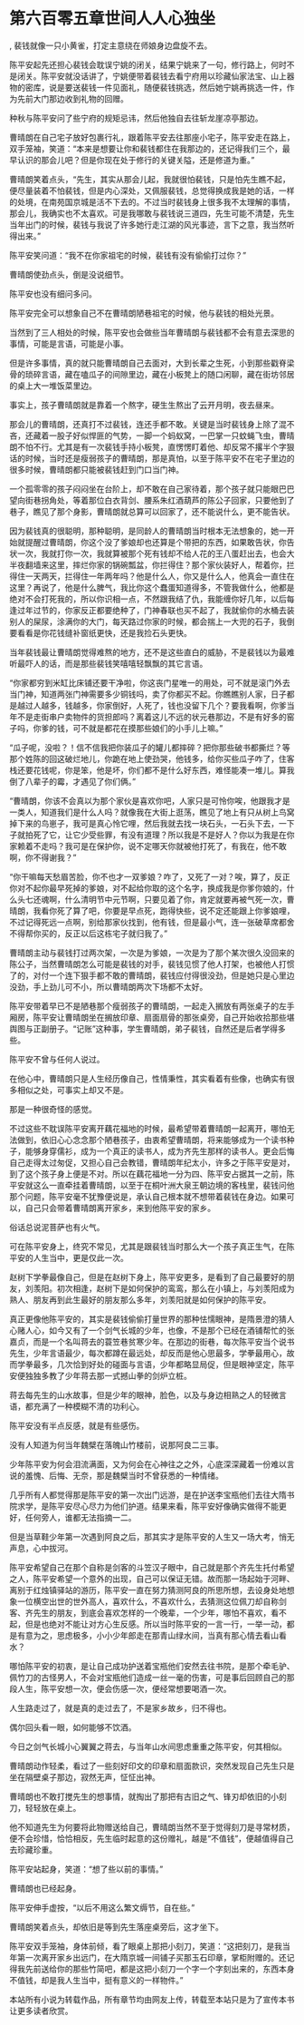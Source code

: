 # 第六百零五章世间人人心独坐
,  裴钱就像一只小黄雀，打定主意绕在师娘身边盘旋不去。
   陈平安起先还担心裴钱会耽误宁姚的闭关，结果宁姚来了一句，修行路上，何时不是闭关。陈平安就没话讲了，宁姚便带着裴钱去看宁府用以珍藏仙家法宝、山上器物的密库，说是要送裴钱一件见面礼，随便裴钱挑选，然后她宁姚再挑选一件，作为先前大门那边收到礼物的回赠。
   种秋与陈平安问了些宁府的规矩忌讳，然后他独自去往斩龙崖凉亭那边。
   曹晴朗在自己宅子放好包裹行礼，跟着陈平安去往那座小宅子，陈平安走在路上，双手笼袖，笑道：“本来是想要让你和裴钱都住在我那边的，还记得我们三个，最早认识的那会儿吧？但是你现在处于修行的关键关隘，还是修道为重。”
   曹晴朗笑着点头，“先生，其实从那会儿起，我就很怕裴钱，只是怕先生瞧不起，便尽量装着不怕裴钱，但是内心深处，又佩服裴钱，总觉得换成我是她的话，一样的处境，在南苑国京城是活不下去的。不过当时裴钱身上很多我不太理解的事情，那会儿，我确实也不太喜欢。可是我哪敢与裴钱说三道四，先生可能不清楚，先生当年出门的时候，裴钱与我说了许多她行走江湖的风光事迹，言下之意，我当然听得出来。”
   陈平安笑问道：“我不在你家祖宅的时候，裴钱有没有偷偷打过你？”
   曹晴朗使劲点头，倒是没说细节。
   陈平安也没有细问多问。
   陈平安完全可以想象自己不在曹晴朗陋巷祖宅的时候，他与裴钱的相处光景。
   当然到了三人相处的时候，陈平安也会做些当年曹晴朗与裴钱都不会有意去深思的事情，可能是言语，可能是小事。
   但是许多事情，真的就只能曹晴朗自己去面对，大到长辈之生死，小到那些戳脊梁骨的琐碎言语，藏在嗑瓜子的间隙里边，藏在小板凳上的随口闲聊，藏在街坊邻居的桌上大一堆饭菜里边。
   事实上，孩子曹晴朗就是靠着一个熬字，硬生生熬出了云开月明，夜去昼来。
   那会儿的曹晴朗，还真打不过裴钱，连还手都不敢。关键是当时裴钱身上除了混不吝，还藏着一股子好似悍匪的气势，一脚一个蚂蚁窝，一巴掌一只蚊蝇飞虫，曹晴朗不怕不行。尤其是有一次裴钱手持小板凳，直愣愣盯着他、却反常不撂半个字狠话的时候，当时还是瘦弱孩子的曹晴朗，那是真怕，以至于陈平安不在宅子里边的很多时候，曹晴朗都只能被裴钱赶到门口当门神。
   一个孤零零的孩子闷闷坐在台阶上，却不敢在自己家待着，那个孩子就只能眼巴巴望向街巷拐角处，等着那位白衣背剑、腰系朱红酒葫芦的陈公子回家，只要他到了巷子，瞧见了那个身影，曹晴朗就总算可以回家了，还不能说什么，更不能告状。
   因为裴钱真的很聪明，那种聪明，是同龄人的曹晴朗当时根本无法想象的，她一开始就提醒过曹晴朗，你这个没了爹娘却也还算是个带把的东西，如果敢告状，你告状一次，我就打你一次，我就算被那个死有钱却不给人花的王八蛋赶出去，也会大半夜翻墙来这里，摔烂你家的锅碗瓢盆，你拦得住？那个家伙装好人，帮着你，拦得住一天两天，拦得住一年两年吗？他是什么人，你又是什么人，他真会一直住在这里？再说了，他是什么脾气，我比你这个蠢蛋知道得多，不管我做什么，他都是绝对不会打死我的，所以你识相一点，不然跟我结了仇，我能缠你好几年，以后每逢过年过节的，你家反正都要绝种了，门神春联也买不起了，我就偷你的水桶去装别人的屎尿，涂满你的大门，每天路过你家的时候，都会揣上一大兜的石子，我倒要看看是你花钱缝补窗纸更快，还是我捡石头更快。
   当年裴钱最让曹晴朗觉得难熬的地方，还不是这些直白的威胁，不是裴钱以为最难听最吓人的话，而是那些裴钱笑嘻嘻轻飘飘的其它言语。
   “你家都穷到米缸比床铺还要干净啦，你这丧门星唯一的用处，可不就是滚门外去当门神，知道两张门神需要多少铜钱吗，卖了你都买不起。你瞧瞧别人家，日子都是越过人越多，钱越多，你家倒好，人死了，钱也没留下几个？要我看啊，你爹当年不是走街串户卖物件的货担郎吗？离着这儿不远的状元巷那边，不是有好多的窑子吗，你爹的钱，可不就是都花在摸那些娘们的小手儿上嘛。”
   “瓜子呢，没啦？！信不信我把你装瓜子的罐儿都摔碎？把你那些破书都撕烂？等那个姓陈的回这破烂地儿，你跪在地上使劲哭，他钱多，给你买些瓜子咋了，住客栈还要花钱呢，你是笨，他是坏，你们都不是什么好东西，难怪能凑一堆儿。算我倒了八辈子的霉，才遇见了你们俩。”
   “曹晴朗，你该不会真以为那个家伙是喜欢你吧，人家只是可怜你唉，他跟我才是一类人，知道我们是什么人吗？就像我在大街上逛荡，瞧见了地上有只从树上鸟窝掉下来的鸟崽子，我可是真心怜它哩，然后我就去找一块石头，一石头下去，一下子就拍死了它，让它少受些罪，有没有道理？所以我是不是好人？你以为我是在你家赖着不走吗？我可是在保护你，说不定哪天你就被他打死了，有我在，他不敢啊，你不得谢我？”
   “你干嘛每天愁眉苦脸，你不也才一双爹娘？咋了，又死了一对？唉，算了，反正你对不起你最早死掉的爹娘，对不起给你取的这个名字，换成我是你爹你娘的，什么头七还魂啊，什么清明节中元节啊，只要见着了你，肯定就要再被气死一次，曹晴朗，我看你死了算了吧，你要是早点死，跑得快些，说不定还能跟上你爹娘哩，不过记得死远一点啊，别给那家伙找到，他有钱，但是最小气，连一张破草席都舍不得帮你买的，反正以后这栋宅子就归我了。”
   曹晴朗主动与裴钱打过两次架，一次是为爹娘，一次是为了那个某次很久没回来的陈公子，当然曹晴朗怎么可能是裴钱的对手，裴钱见惯了他人打架，也被他人打惯了的，对付一个连下狠手都不敢的曹晴朗，裴钱应付得很没劲，但是她只是心里边没劲，手上劲儿可不小，所以曹晴朗两次下场都不太好。
   陈平安带着早已不是陋巷那个瘦弱孩子的曹晴朗，一起走入搁放有两张桌子的左手厢房，陈平安让曹晴朗坐在搁放印章、扇面扇骨的那张桌旁，自己开始收拾那些堪舆图与正副册子。“记账”这种事，学生曹晴朗，弟子裴钱，自然还是后者学得多些。
   陈平安不曾与任何人说过。
   在他心中，曹晴朗只是人生经历像自己，性情秉性，其实看着有些像，也确实有很多相似之处，可事实上却又不是。
   那是一种很奇怪的感觉。
   不过这些不耽误陈平安离开藕花福地的时候，最希望带着曹晴朗一起离开，哪怕无法做到，依旧心心念念那个陋巷孩子，由衷希望曹晴朗，将来能够成为一个读书种子，能够身穿儒衫，成为一个真正的读书人，成为齐先生那样的读书人。更会后悔自己走得太过匆促，又担心自己会教错，曹晴朗年纪太小，许多之于陈平安是对，到了这个孩子身上便是不对。所以在藕花福地一分为四、陈平安占据其一之前，陈平安就这么一直牵挂着曹晴朗，以至于在桐叶洲大泉王朝边境的客栈里，裴钱问他那个问题，陈平安毫不犹豫便说是，承认自己根本就不想带着裴钱在身边。如果可以，自己只会带着曹晴朗离开家乡，来到他陈平安的家乡。
   俗话总说泥菩萨也有火气。
   可在陈平安身上，终究不常见，尤其是跟裴钱当时那么大一个孩子真正生气，在陈平安的人生当中，更是仅此一次。
   赵树下学拳最像自己，但是在赵树下身上，陈平安更多，是看到了自己最要好的朋友，刘羡阳。初次相逢，赵树下是如何保护的鸾鸾，那么在小镇上，与刘羡阳成为熟人、朋友再到此生最好的朋友那么多年，刘羡阳就是如何保护的陈平安。
   真正更像他陈平安的，其实是裴钱偷偷打量世界的那种怯懦眼神，是隋景澄的猜人心赌人心，如今又有了一个剑气长城的少年，也像，不是那个已经在酒铺帮忙的张嘉贞，而是一个名叫蒋去的蓑笠巷贫寒少年。在那边的街巷，每次陈平安当个说书先生，少年言语最少，每次都蹲在最远处，却反而是他心思最多，学拳最用心，故而学拳最多，几次恰到好处的碰面与言语，少年都略显局促，但是眼神坚定，陈平安便独独多教了少年蒋去那一式撼山拳的剑炉立桩。
   蒋去每先生的山水故事，但是少年的眼神，脸色，以及与身边相熟之人的轻微言语，都充满了一种模糊不清的功利心。
   陈平安没有半点反感，就是有些感伤。
   没有人知道为何当年魏檗在落魄山竹楼前，说那阿良二三事。
   少年陈平安为何会泪流满面，又为何会在心神往之之外，心底深深藏着一份难以言说的羞愧、后悔、无奈，那是魏檗当时不曾获悉的一种情绪。
   几乎所有人都觉得那是陈平安的第一次出门远游，是在护送李宝瓶他们去往大隋书院求学，是陈平安尽心尽力为他们护道。结果来看，陈平安好像确实做得不能更好，任何旁人，谁都无法指摘一二。
   但是当草鞋少年第一次遇到阿良之后，那其实才是陈平安的人生又一场大考，悄无声息，心中拔河。
   陈平安希望自己在那个自称是剑客的斗笠汉子眼中，自己就是那个齐先生托付希望之人，陈平安希望一个意外的出现，自己可以保证无错。故而那一场起始于河畔、离别于红烛镇驿站的游历，陈平安一直在努力猜测阿良的所思所想，去设身处地想象一位横空出世的世外高人，喜欢什么，不喜欢什么，去猜测这位佩刀却自称剑客、齐先生的朋友，到底会喜欢怎样的一个晚辈，一个少年，哪怕不喜欢，看不起，但是也绝对不能让对方心生反感。所以当时陈平安的一言一行，一举一动，都是有意为之，思虑极多，小小少年郎走在那青山绿水间，当真有那心情去看山看水？
   哪怕陈平安的初衷，是让自己成功护送着宝瓶他们安然去往书院，是那个牵毛驴、佩竹刀的古怪男人，不会对宝瓶他们造成一丝一毫的伤害，可是事后回顾自己的那段人生，陈平安想一次，便会伤感一次，便经常想要喝酒一次。
   人生路走过了，就是真的走过去了，不是家乡故乡，归不得也。
   偶尔回头看一眼，如何能够不饮酒。
   今日之剑气长城小心翼翼之蒋去，与当年山水间思虑重重之陈平安，何其相似。
   曹晴朗动作轻柔，看过了一些刻好印文的印章和扇面款识，突然发现自己先生只是坐在隔壁桌子那边，寂然无声，怔怔出神。
   曹晴朗也不敢打搅先生的想事情，就掏出了那把有古旧之气、锋刃却依旧的小刻刀，轻轻放在桌上。
   他不知道先生为何要将此物赠送给自己，曹晴朗当然不至于觉得刻刀是寻常材质，便不会珍惜，恰恰相反，先生临时起意的这份赠礼，越是“不值钱”，便越值得自己去珍藏珍重。
   陈平安站起身，笑道：“想了些以前的事情。”
   曹晴朗也已经起身。
   陈平安伸手虚按，“以后不用这么繁文缛节，自在些。”
   曹晴朗笑着点头，却依旧是等到先生落座桌旁后，这才坐下。
   陈平安双手笼袖，身体前倾，看了眼桌上那把小刻刀，笑道：“这把刻刀，是我当年第一次离开家乡出远门，在大隋京城一间铺子买那玉石印章，掌柜附赠的。还记得我先前送给你的那些竹简吧，都是这把小刻刀一个字一个字刻出来的，东西本身不值钱，却是我人生当中，挺有意义的一样物件。”
  本站所有小说为转载作品，所有章节均由网友上传，转载至本站只是为了宣传本书让更多读者欣赏。